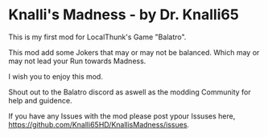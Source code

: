 # Knalli's Madness - by Dr. Knalli65

This is my first mod for LocalThunk's Game "Balatro".

This mod add some Jokers that may or may not be balanced.
Which may or may not lead your Run towards Madness.

I wish you to enjoy this mod.

Shout out to the Balatro discord as aswell as the modding Community for help and guidence.

If you have any Issues with the mod please post ypour Issuses here, https://github.com/Knalli65HD/KnallisMadness/issues.
